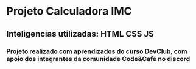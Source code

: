 <h1>Projeto Calculadora IMC</h1>
<h2>Inteligencias utilizadas: HTML CSS JS</h2>
<h3>Projeto realizado com aprendizados do curso DevClub, com apoio dos integrantes da comunidade Code&Café no discord</h3>
